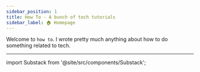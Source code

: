 ```yaml
---
sidebar_position: 1
title: How To - A bunch of tech tutorials
sidebar_label: 🏠 Homepage
---
```


Welcome to `how to`. I wrote pretty much anything about how to do something related to tech.

---

import Substack from '@site/src/components/Substack';

<Substack />

